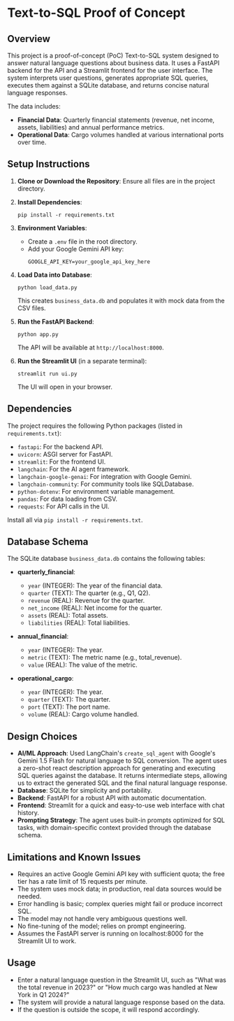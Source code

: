 # Text-to-SQL Proof of Concept

## Overview
This project is a proof-of-concept (PoC) Text-to-SQL system designed to answer natural language questions about business data. It uses a FastAPI backend for the API and a Streamlit frontend for the user interface. The system interprets user questions, generates appropriate SQL queries, executes them against a SQLite database, and returns concise natural language responses.

The data includes:
- **Financial Data**: Quarterly financial statements (revenue, net income, assets, liabilities) and annual performance metrics.
- **Operational Data**: Cargo volumes handled at various international ports over time.

## Setup Instructions
1. **Clone or Download the Repository**: Ensure all files are in the project directory.

2. **Install Dependencies**:
   ```
   pip install -r requirements.txt
   ```

3. **Environment Variables**:
   - Create a `.env` file in the root directory.
   - Add your Google Gemini API key:
     ```
     GOOGLE_API_KEY=your_google_api_key_here
     ```

4. **Load Data into Database**:
   ```
   python load_data.py
   ```
   This creates `business_data.db` and populates it with mock data from the CSV files.

5. **Run the FastAPI Backend**:
   ```
   python app.py
   ```
   The API will be available at `http://localhost:8000`.

6. **Run the Streamlit UI** (in a separate terminal):
   ```
   streamlit run ui.py
   ```
   The UI will open in your browser.

## Dependencies
The project requires the following Python packages (listed in `requirements.txt`):
- `fastapi`: For the backend API.
- `uvicorn`: ASGI server for FastAPI.
- `streamlit`: For the frontend UI.
- `langchain`: For the AI agent framework.
- `langchain-google-genai`: For integration with Google Gemini.
- `langchain-community`: For community tools like SQLDatabase.
- `python-dotenv`: For environment variable management.
- `pandas`: For data loading from CSV.
- `requests`: For API calls in the UI.

Install all via `pip install -r requirements.txt`.

## Database Schema
The SQLite database `business_data.db` contains the following tables:

- **quarterly_financial**:
  - `year` (INTEGER): The year of the financial data.
  - `quarter` (TEXT): The quarter (e.g., Q1, Q2).
  - `revenue` (REAL): Revenue for the quarter.
  - `net_income` (REAL): Net income for the quarter.
  - `assets` (REAL): Total assets.
  - `liabilities` (REAL): Total liabilities.

- **annual_financial**:
  - `year` (INTEGER): The year.
  - `metric` (TEXT): The metric name (e.g., total_revenue).
  - `value` (REAL): The value of the metric.

- **operational_cargo**:
  - `year` (INTEGER): The year.
  - `quarter` (TEXT): The quarter.
  - `port` (TEXT): The port name.
  - `volume` (REAL): Cargo volume handled.

## Design Choices
- **AI/ML Approach**: Used LangChain's `create_sql_agent` with Google's Gemini 1.5 Flash for natural language to SQL conversion. The agent uses a zero-shot react description approach for generating and executing SQL queries against the database. It returns intermediate steps, allowing us to extract the generated SQL and the final natural language response.
- **Database**: SQLite for simplicity and portability.
- **Backend**: FastAPI for a robust API with automatic documentation.
- **Frontend**: Streamlit for a quick and easy-to-use web interface with chat history.
- **Prompting Strategy**: The agent uses built-in prompts optimized for SQL tasks, with domain-specific context provided through the database schema.

## Limitations and Known Issues
- Requires an active Google Gemini API key with sufficient quota; the free tier has a rate limit of 15 requests per minute.
- The system uses mock data; in production, real data sources would be needed.
- Error handling is basic; complex queries might fail or produce incorrect SQL.
- The model may not handle very ambiguous questions well.
- No fine-tuning of the model; relies on prompt engineering.
- Assumes the FastAPI server is running on localhost:8000 for the Streamlit UI to work.

## Usage
- Enter a natural language question in the Streamlit UI, such as "What was the total revenue in 2023?" or "How much cargo was handled at New York in Q1 2024?"
- The system will provide a natural language response based on the data.
- If the question is outside the scope, it will respond accordingly.
